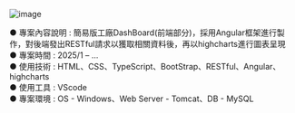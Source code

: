 ![image](https://github.com/user-attachments/assets/0d8f1a1b-32bb-4bf2-a7a7-08fd62875264)

● 專案內容說明 : 簡易版工廠DashBoard(前端部分)，採用Angular框架進行製作，對後端發出RESTful請求以獲取相關資料後，再以highcharts進行圖表呈現  
● 專案時間 : 2025/1 – ...  
● 使用技術 : HTML、CSS、TypeScript、BootStrap、RESTful、Angular、highcharts  
● 使用工具 : VScode  
● 專案環境 : OS - Windows、Web Server - Tomcat、DB - MySQL  
